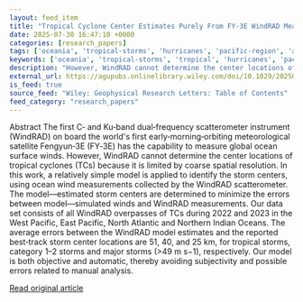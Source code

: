 ```yaml
---
layout: feed_item
title: "Tropical Cyclone Center Estimates Purely From FY‐3E WindRAD Measurements in the Dawn‐Dusk Orbit"
date: 2025-07-30 16:47:10 +0000
categories: [research_papers]
tags: ['oceania', 'tropical-storms', 'hurricanes', 'pacific-region', 'atlantic-region', 'year-2023', 'cyclone', 'wind-power', 'renewable-energy']
keywords: ['oceania', 'tropical-storms', 'tropical', 'hurricanes', 'pacific-region', 'center', 'atlantic-region', 'cyclone']
description: "However, WindRAD cannot determine the center locations of tropical cyclones (TCs) because it is limited by coarse spatial resolution"
external_url: https://agupubs.onlinelibrary.wiley.com/doi/10.1029/2025GL115872?af=R
is_feed: true
source_feed: "Wiley: Geophysical Research Letters: Table of Contents"
feed_category: "research_papers"
---
```


Abstract The first C‐ and Ku‐band dual‐frequency scatterometer instrument (WindRAD) on board the world's first early‐morning‐orbiting meteorological satellite Fengyun‐3E (FY‐3E) has the capability to measure global ocean surface winds. However, WindRAD cannot determine the center locations of tropical cyclones (TCs) because it is limited by coarse spatial resolution. In this work, a relatively simple model is applied to identify the storm centers, using ocean wind measurements collected by the WindRAD scatterometer. The model—estimated storm centers are determined to minimize the errors between model—simulated winds and WindRAD measurements. Our data set consists of all WindRAD overpasses of TCs during 2022 and 2023 in the West Pacific, East Pacific, North Atlantic and Northern Indian Oceans. The average errors between the WindRAD model estimates and the reported best‐track storm center locations are 51, 40, and 25 km, for tropical storms, category 1–2 storms and major storms (>49 m s−1), respectively. Our model is both objective and automatic, thereby avoiding subjectivity and possible errors related to manual analysis.

[Read original article](https://agupubs.onlinelibrary.wiley.com/doi/10.1029/2025GL115872?af=R)
